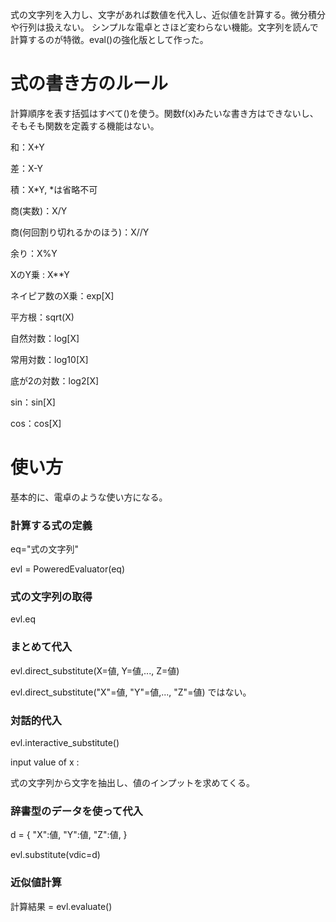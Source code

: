 式の文字列を入力し、文字があれば数値を代入し、近似値を計算する。微分積分や行列は扱えない。
シンプルな電卓とさほど変わらない機能。文字列を読んで計算するのが特徴。eval()の強化版として作った。

# 式の書き方のルール

計算順序を表す括弧はすべて()を使う。関数f(x)みたいな書き方はできないし、そもそも関数を定義する機能はない。

和：X+Y

差：X-Y

積：X*Y, *は省略不可

商(実数)：X/Y

商(何回割り切れるかのほう)：X//Y

余り：X%Y

XのY乗 : X**Y

ネイピア数のX乗：exp[X]

平方根：sqrt(X)

自然対数：log[X]

常用対数：log10[X]

底が2の対数：log2[X]

sin：sin[X]

cos：cos[X]


# 使い方

基本的に、電卓のような使い方になる。

### 計算する式の定義

eq="式の文字列"

evl = PoweredEvaluator(eq)

### 式の文字列の取得

evl.eq

### まとめて代入

evl.direct_substitute(X=値, Y=値,..., Z=値)

evl.direct_substitute("X"=値, "Y"=値,..., "Z"=値)
ではない。

### 対話的代入

evl.interactive_substitute()

input value of x : 

式の文字列から文字を抽出し、値のインプットを求めてくる。

### 辞書型のデータを使って代入

d = {
  "X":値,
  "Y":値,
  "Z":値,
}

evl.substitute(vdic=d)

### 近似値計算

計算結果 = evl.evaluate()

